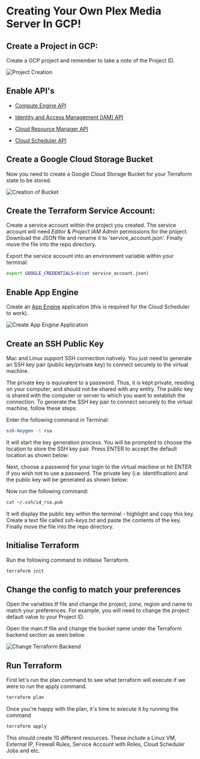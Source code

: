 # Creating Your Own Plex Media Server In GCP!

## Create a Project in GCP:

Create a GCP project and remember to take a note of the Project ID. 

![Project Creation](https://storage.googleapis.com/plex-terraform-state/GitHub-Images/Screenshot%202020-07-11%20at%2021.37.51.png)

## Enable API's

* [Compute Engine API](https://console.cloud.google.com/apis/api/compute.googleapis.com/overview?project=>)

* [Identity and Access Management (IAM) API](https://console.cloud.google.com/apis/api/iam.googleapis.com/overview?project=)

* [Cloud Resource Manager API](https://console.cloud.google.com/apis/api/cloudresourcemanager.googleapis.com/overview?project=)

* [Cloud Scheduler API](https://console.cloud.google.com/apis/api/cloudscheduler.googleapis.com/overview?project=)

## Create a Google Cloud Storage Bucket

Now you need to create a Google Cloud Storage Bucket for your Terraform state to be stored. 

![Creation of Bucket](https://storage.googleapis.com/plex-terraform-state/GitHub-Images/Screenshot%202020-07-11%20at%2022.16.24.png)

## Create the Terraform Service Account:

Create a service account within the project you created. The service account will need *Editor* & *Project IAM Admin* permissions for the project. Download the JSON file and rename it to 'service_account.json'. Finally move the file into the repo directory.

Export the service account into an environment variable within your terminal:

```bash
export GOOGLE_CREDENTIALS=$(cat service_account.json)
```

## Enable App Engine

Create an [App Engine](https://console.cloud.google.com/appengine/start?project=) application (this is required for the Cloud Scheduler to work).

![Create App Engine Application](https://storage.googleapis.com/plex-terraform-state/GitHub-Images/Screenshot%202020-07-10%20at%2021.45.00.png)

## Create an SSH Public Key

Mac and Linux support SSH connection natively. You just need to generate an SSH key pair (public key/private key) to connect securely to the virtual machine.

The private key is equivalent to a password. Thus, it is kept private, residing on your computer, and should not be shared with any entity. The public key is shared with the computer or server to which you want to establish the connection. To generate the SSH key pair to connect securely to the virtual machine, follow these steps:

Enter the following command in Terminal: 

```bash
ssh-keygen -t rsa
```
It will start the key generation process. You will be prompted to choose the location to store the SSH key pair. Press ENTER to accept the default location as shown below:


Next, choose a password for your login to the virtual machine or hit ENTER if you wish not to use a password. The private key (i.e. identification) and the public key will be generated as shown below:


Now run the following command: 

```bash
cat ~/.ssh/id_rsa.pub
```
It will display the public key within the terminal - highlight and copy this key. Create a text file called *ssh-keys.txt* and paste the contents of the key. Finally move the file into the repo directory.


## Initialise Terraform

Run the following command to initlaise Terraform.

```bash
terraform init
```


## Change the config to match your preferences

Open the variables.tf file and change the project, zone, region and name to match your preferences. For example, you will need to change the project default value to your Project ID.  

Open the main.tf file and change the bucket name under the Terraform backend section as seen below.

![Change Terraform Backend](https://storage.googleapis.com/plex-terraform-state/GitHub-Images/Screenshot%202020-07-11%20at%2022.24.59.png)


## Run Terraform

First let's run the plan command to see what terraform will execute if we were to run the apply command. 

```bash
terraform plan
```

Once you're happy with the plan, it's time to execute it by running the command 

```bash
terraform apply
```

This should create 10 different resources. These include a Linux VM, External IP, Firewall Rules, Service Account with Roles, Cloud Scheduler Jobs and etc. 




